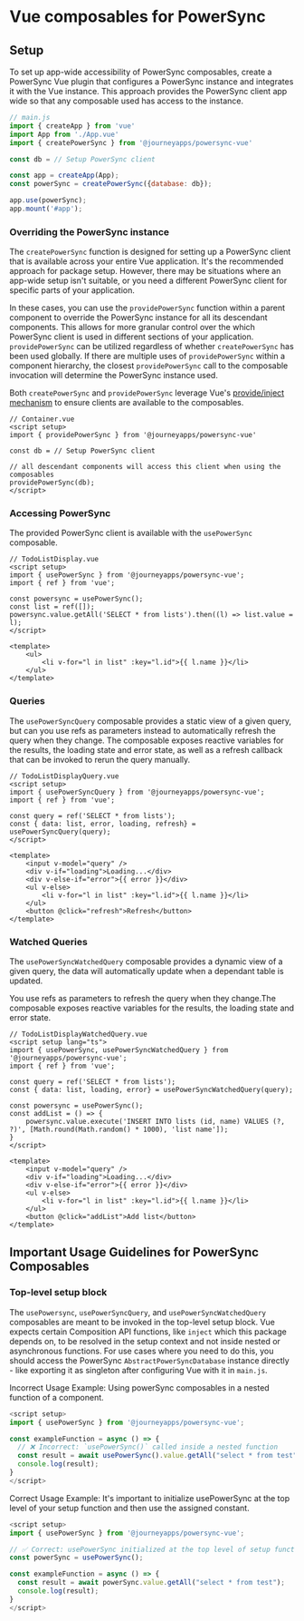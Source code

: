 # Vue composables for PowerSync

## Setup

To set up app-wide accessibility of PowerSync composables, create a PowerSync Vue plugin that configures a PowerSync instance and integrates it with the Vue instance. This approach provides the PowerSync client app wide so that any composable used has access to the instance.

```javascript
// main.js
import { createApp } from 'vue'
import App from './App.vue'
import { createPowerSync } from '@journeyapps/powersync-vue'

const db = // Setup PowerSync client

const app = createApp(App);
const powerSync = createPowerSync({database: db});

app.use(powerSync);
app.mount('#app');
```

### Overriding the PowerSync instance

The `createPowerSync` function is designed for setting up a PowerSync client that is available across your entire Vue application. It's the recommended approach for package setup. However, there may be situations where an app-wide setup isn't suitable, or you need a different PowerSync client for specific parts of your application.

In these cases, you can use the `providePowerSync` function within a parent component to override the PowerSync instance for all its descendant components. This allows for more granular control over the which PowerSync client is used in different sections of your application. `providePowerSync` can be utilized regardless of whether `createPowerSync` has been used globally. If there are multiple uses of `providePowerSync` within a component hierarchy, the closest `providePowerSync` call to the composable invocation will determine the PowerSync instance used.

Both `createPowerSync` and `providePowerSync` leverage Vue's [provide/inject mechanism](https://vuejs.org/guide/components/provide-inject) to ensure clients are available to the composables.

```Vue
// Container.vue
<script setup>
import { providePowerSync } from '@journeyapps/powersync-vue'

const db = // Setup PowerSync client

// all descendant components will access this client when using the composables
providePowerSync(db);
</script>
```

### Accessing PowerSync

The provided PowerSync client is available with the `usePowerSync` composable.

```Vue
// TodoListDisplay.vue
<script setup>
import { usePowerSync } from '@journeyapps/powersync-vue';
import { ref } from 'vue';

const powersync = usePowerSync();
const list = ref([]);
powersync.value.getAll('SELECT * from lists').then((l) => list.value = l);
</script>

<template>
    <ul>
        <li v-for="l in list" :key="l.id">{{ l.name }}</li>
    </ul>
</template>
```

### Queries

The `usePowerSyncQuery` composable provides a static view of a given query, but can you use refs as parameters instead to automatically refresh the query when they change. The composable exposes reactive variables for the results, the loading state and error state, as well as a refresh callback that can be invoked to rerun the query manually.

```Vue
// TodoListDisplayQuery.vue
<script setup>
import { usePowerSyncQuery } from '@journeyapps/powersync-vue';
import { ref } from 'vue';

const query = ref('SELECT * from lists');
const { data: list, error, loading, refresh} = usePowerSyncQuery(query);
</script>

<template>
    <input v-model="query" />
    <div v-if="loading">Loading...</div>
    <div v-else-if="error">{{ error }}</div>
    <ul v-else>
        <li v-for="l in list" :key="l.id">{{ l.name }}</li>
    </ul>
    <button @click="refresh">Refresh</button>
</template>
```

### Watched Queries

The `usePowerSyncWatchedQuery` composable provides a dynamic view of a given query, the data will automatically update when a dependant table is updated.

You use refs as parameters to refresh the query when they change.The composable exposes reactive variables for the results, the loading state and error state.

```Vue
// TodoListDisplayWatchedQuery.vue
<script setup lang="ts">
import { usePowerSync, usePowerSyncWatchedQuery } from '@journeyapps/powersync-vue';
import { ref } from 'vue';

const query = ref('SELECT * from lists');
const { data: list, loading, error} = usePowerSyncWatchedQuery(query);

const powersync = usePowerSync();
const addList = () => {
    powersync.value.execute('INSERT INTO lists (id, name) VALUES (?, ?)', [Math.round(Math.random() * 1000), 'list name']);
}
</script>

<template>
    <input v-model="query" />
    <div v-if="loading">Loading...</div>
    <div v-else-if="error">{{ error }}</div>
    <ul v-else>
        <li v-for="l in list" :key="l.id">{{ l.name }}</li>
    </ul>
    <button @click="addList">Add list</button>
</template>
```

## Important Usage Guidelines for PowerSync Composables

### Top-level setup block

The `usePowersync`, `usePowerSyncQuery`, and `usePowerSyncWatchedQuery` composables are meant to be invoked in the top-level setup block. Vue expects certain Composition API functions, like `inject` which this package depends on, to be resolved in the setup context and not inside nested or asynchronous functions. For use cases where you need to do this, you should access the PowerSync `AbstractPowerSyncDatabase` instance directly - like exporting it as singleton after configuring Vue with it in `main.js`.

Incorrect Usage Example:
Using powerSync composables in a nested function of a component.

```javascript
<script setup>
import { usePowerSync } from '@journeyapps/powersync-vue';

const exampleFunction = async () => {
  // ❌ Incorrect: `usePowerSync()` called inside a nested function
  const result = await usePowerSync().value.getAll("select * from test");
  console.log(result);
}
</script>
```

Correct Usage Example:
It's important to initialize usePowerSync at the top level of your setup function and then use the assigned constant.

```javascript
<script setup>
import { usePowerSync } from '@journeyapps/powersync-vue';

// ✅ Correct: usePowerSync initialized at the top level of setup function and used as a variable.
const powerSync = usePowerSync();

const exampleFunction = async () => {
  const result = await powerSync.value.getAll("select * from test");
  console.log(result);
}
</script>
```

